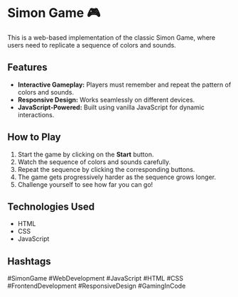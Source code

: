 # Simon Game 🎮

This is a web-based implementation of the classic Simon Game, where users need to replicate a sequence of colors and sounds.

## Features

- **Interactive Gameplay:** Players must remember and repeat the pattern of colors and sounds.
- **Responsive Design:** Works seamlessly on different devices.
- **JavaScript-Powered:** Built using vanilla JavaScript for dynamic interactions.

## How to Play

1. Start the game by clicking on the **Start** button.
2. Watch the sequence of colors and sounds carefully.
3. Repeat the sequence by clicking the corresponding buttons.
4. The game gets progressively harder as the sequence grows longer.
5. Challenge yourself to see how far you can go!

## Technologies Used

- HTML
- CSS
- JavaScript


## Hashtags

#SimonGame #WebDevelopment #JavaScript #HTML #CSS #FrontendDevelopment #ResponsiveDesign #GamingInCode
